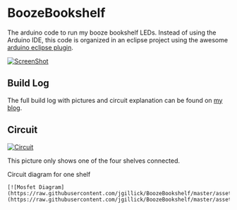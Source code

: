 BoozeBookshelf
==============

The arduino code to run my booze bookshelf LEDs. Instead of using the Arduino IDE, this code is organized in an eclipse project using the awesome [arduino eclipse plugin](http://www.baeyens.it/eclipse/).

[![ScreenShot](https://raw.github.com/jgillick/BoozeBookshelf/master/assets/youtube_screenshot.png)](http://youtu.be/2yeKEu4ycDE)

Build Log
---------
The full build log with pictures and circuit explanation can be found on [my blog](http://mozmonkey.com/2013/10/booze-bookshelf-with-leds-and-built-in-dance-party/).

Circuit
-------
[![Circuit](https://raw.github.com/jgillick/BoozeBookshelf/master/assets/full_circuit.png)](https://raw.github.com/jgillick/BoozeBookshelf/master/assets/full_circuit.png)

This picture only shows one of the four shelves connected.

Circuit diagram for one shelf
~~~~~~~~~~~~~~~~~~~~~~~~~~~~~
[![Mosfet Diagram](https://raw.githubusercontent.com/jgillick/BoozeBookshelf/master/assets/MosfetLED_schematic.png)](https://raw.githubusercontent.com/jgillick/BoozeBookshelf/master/assets/MosfetLED_schematic.png)

